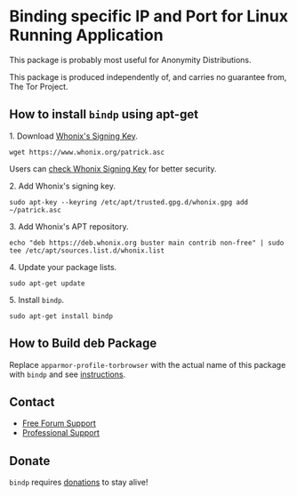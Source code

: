 # Binding specific IP and Port for Linux Running Application #

This package is probably most useful for Anonymity Distributions.

This package is produced independently of, and carries no guarantee from,
The Tor Project.
## How to install `bindp` using apt-get ##

1\. Download [Whonix's Signing Key]().

```
wget https://www.whonix.org/patrick.asc
```

Users can [check Whonix Signing Key](https://www.whonix.org/wiki/Whonix_Signing_Key) for better security.

2\. Add Whonix's signing key.

```
sudo apt-key --keyring /etc/apt/trusted.gpg.d/whonix.gpg add ~/patrick.asc
```

3\. Add Whonix's APT repository.

```
echo "deb https://deb.whonix.org buster main contrib non-free" | sudo tee /etc/apt/sources.list.d/whonix.list
```

4\. Update your package lists.

```
sudo apt-get update
```

5\. Install `bindp`.

```
sudo apt-get install bindp
```

## How to Build deb Package ##

Replace `apparmor-profile-torbrowser` with the actual name of this package with `bindp` and see [instructions](https://www.whonix.org/wiki/Dev/Build_Documentation/apparmor-profile-torbrowser).

## Contact ##

* [Free Forum Support](https://forums.whonix.org)
* [Professional Support](https://www.whonix.org/wiki/Professional_Support)

## Donate ##

`bindp` requires [donations](https://www.whonix.org/wiki/Donate) to stay alive!
